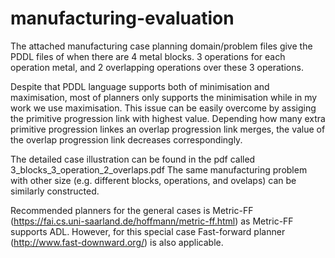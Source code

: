 # manufacturing-evaluation
The attached manufacturing case planning domain/problem files give the PDDL files of when there are 4 metal blocks. 3 operations for each operation metal, and 2 overlapping operations over these 3 operations. 

Despite that PDDL language supports both of minimisation and maximisation, most of planners only supports the minimisation while in my work we use maximisation. This issue can be easily overcome by assiging the primitive progression link with highest value. Depending how many extra primitive progression linkes an overlap progression link merges, the value of the overlap progression link decreases correspondingly. 

The detailed case illustration can be found in the pdf called 3_blocks_3_operation_2_overlaps.pdf
The same manufacturing problem with other size (e.g. different blocks, operations, and ovelaps) can be similarly constructed. 

Recommended planners for the general cases is Metric-FF (https://fai.cs.uni-saarland.de/hoffmann/metric-ff.html) as Metric-FF supports ADL.
However, for this special case Fast-forward planner (http://www.fast-downward.org/) is also applicable.
